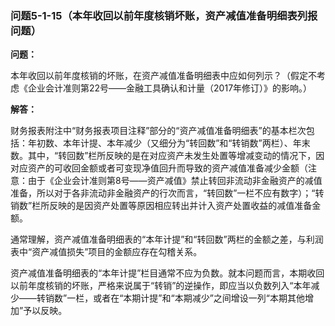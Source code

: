### 问题5-1-15（本年收回以前年度核销坏账，资产减值准备明细表列报问题）

**问题：**

本年收回以前年度核销的坏账，在资产减值准备明细表中应如何列示？（假定不考虑《企业会计准则第22号——金融工具确认和计量（2017年修订）》的影响。）

**解答：**

财务报表附注中“财务报表项目注释”部分的“资产减值准备明细表”的基本栏次包括：年初数、本年计提、本年减少（又细分为“转回数”和“转销数”两栏）、年末数。其中，“转回数”栏所反映的是在对应资产未发生处置等增减变动的情况下，因对应资产的可收回金额或者可变现净值回升而导致的资产减值准备减少金额（注意：由于《企业会计准则第8号——资产减值》禁止转回非流动非金融资产的减值准备，所以对于各非流动非金融资产的行次而言，“转回数”一栏不应有数字）；“转销数”栏所反映的是因资产处置等原因相应转出并计入资产处置收益的减值准备金额。

通常理解，资产减值准备明细表的“本年计提”和“转回数”两栏的金额之差，与利润表中“资产减值损失”项目的金额应存在勾稽关系。

资产减值准备明细表的“本年计提”栏目通常不应为负数。就本问题而言，本期收回以前年度核销的坏账，严格来说属于“转销”的逆操作，即应当以负数列入“本年减少——转销数”一栏，或者在“本期计提”和“本期减少”之间增设一列“本期其他增加”予以反映。